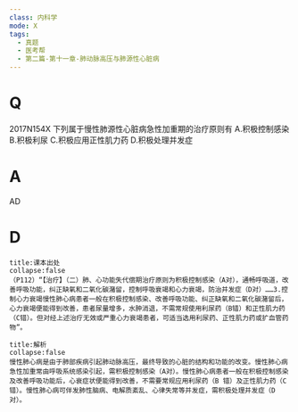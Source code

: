```yaml
---
class: 内科学
mode: X
tags:
  - 真题
  - 医考帮
  - 第二篇-第十一章-肺动脉高压与肺源性心脏病
---
```


# Q
2017N154X 下列属于慢性肺源性心脏病急性加重期的治疗原则有
A.积极控制感染
B.积极利尿
C.积极应用正性肌力药
D.积极处理并发症

# A
AD
# D
```ad-note
title:课本出处
collapse:false
（P112）“【治疗】（二）肺、心功能失代偿期治疗原则为积极控制感染（A对），通畅呼吸道，改善呼吸功能，纠正缺氧和二氧化碳潴留，控制呼吸衰竭和心力衰竭，防治并发症（D对）……3.控制心力衰竭慢性肺心病患者一般在积极控制感染、改善呼吸功能、纠正缺氧和二氧化碳潴留后，心力衰竭便能得到改善，患者尿量增多，水肿消退，不需常规使用利尿药（B错）和正性肌力药（C错）。但对经上述治疗无效或严重心力衰竭患者，可适当选用利尿药、正性肌力药或扩血管药物”。
```

```ad-summary
title:解析
collapse:false
慢性肺心病是由于肺部疾病引起肺动脉高压，最终导致的心脏的结构和功能的改变。慢性肺心病急性加重常由呼吸系统感染引起，需积极控制感染（A对）。慢性肺心病患者一般在积极控制感染及改善呼吸功能后，心衰症状便能得到改善，不需要常规应用利尿药（B 错）及正性肌力药（C错）。慢性肺心病可伴发肺性脑病、电解质紊乱、心律失常等并发症，需积极处理并发症（D对）。
```

